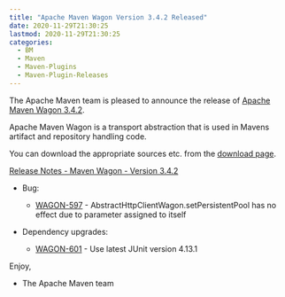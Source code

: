 ```yaml
---
title: "Apache Maven Wagon Version 3.4.2 Released"
date: 2020-11-29T21:30:25
lastmod: 2020-11-29T21:30:25
categories:
  - BM
  - Maven
  - Maven-Plugins
  - Maven-Plugin-Releases
---
```

The Apache Maven team is pleased to announce the release of 
[Apache Maven Wagon 3.4.2](https://maven.apache.org/wagon/).

Apache Maven Wagon is a transport abstraction that is used in Mavens
artifact and repository handling code.

You can download the appropriate sources etc. from the [download page](https://maven.apache.org/wagon/download.cgi).

<!-- more -->

[Release Notes - Maven Wagon - Version 3.4.2](https://issues.apache.org/jira/secure/ReleaseNote.jspa?projectId=12318122&version=12348348)

* Bug:

  * [WAGON-597](https://issues.apache.org/jira/browse/WAGON-597) - AbstractHttpClientWagon.setPersistentPool has no effect due to parameter assigned to itself

* Dependency upgrades:

  * [WAGON-601](https://issues.apache.org/jira/browse/WAGON-601) - Use latest JUnit version 4.13.1

Enjoy,

- The Apache Maven team

